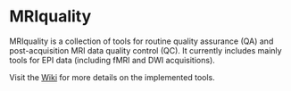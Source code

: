 # MRIquality

MRIquality is a collection of tools for routine quality assurance (QA) and post-acquisition MRI data quality control (QC). It currently includes mainly tools for EPI data (including fMRI and DWI acquisitions).

Visit the [Wiki](https://github.com/CyclotronResearchCentre/MRIquality/wiki) for more details on the implemented tools.

